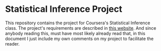 # Statistical Inference Project

This repository contains the project for Coursera's Statistical Inference class.  The project's requirements are described in [this website](https://class.coursera.org/statinference-012/human_grading/view/courses/973520/assessments/4/submissions).  And since anybody reading this, must have most likely already read that, in this document I just include my own comments on my project to facilitate the reader. 






